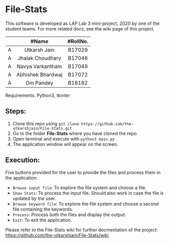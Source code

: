 # File-Stats
This software is developed as LAP Lab 3 mini-project, 2020 by one of the student teams. For more related docs, see the wiki page of this project.

|  | #Name  | #RollNo.  |
| :---:   | :-: | :-: |
| A | Utkarsh Jain | B17029 |
| A | Jhalak Choudhary | B17046 |
| A | Navya Varkantham | B17049 |
| A | Abhishek Bhardwaj | B17072 |
| A | Om Pandey | B18182 |

Requirements: Python3, tkinter 

## Steps:
1. Clone this repo using `git clone https://github.com/the-utkarshjain/File-Stats.git`
2. Go to the folder **File-Stats** where you have cloned the repo.
3. Open terminal and execute with `python3 main.py`
4. The application window will appear on the screen.

## Execution:
Five buttons provided for the user to provide the files and process them in the application:
- `Browse input file`: To explore the file system and choose a file.
- `Show Stats`: To process the input file. Should also work in case the file is updated by the user.
- `Browse keyword file`: To explore the file system and choose a second file containing the keywords.
- `Process`: Process both the files and display the output.
- `Exit`: To exit the application.

Please refer to the File-Stats wiki for further docmentation of the project: https://github.com/the-utkarshjain/File-Stats/wiki
 
